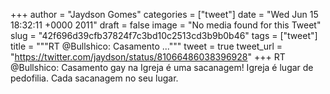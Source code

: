 
+++
author = "Jaydson Gomes"
categories = ["tweet"]
date = "Wed Jun 15 18:32:11 +0000 2011"
draft = false
image = "No media found for this Tweet"
slug = "42f696d39cfb37824f7c3bd10c2513cd3b9b0b46"
tags = ["tweet"]
title = """RT @Bullshico: Casamento ..."""
tweet = true
tweet_url = "https://twitter.com/jaydson/status/81066486038396928"
+++
RT @Bullshico: Casamento gay na Igreja é uma sacanagem! Igreja é lugar de pedofilia. Cada sacanagem no seu lugar.
